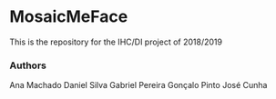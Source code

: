 # MosaicMeFace

This is the repository for the IHC/DI project of 2018/2019

### Authors
Ana Machado
Daniel Silva
Gabriel Pereira
Gonçalo Pinto
José Cunha

